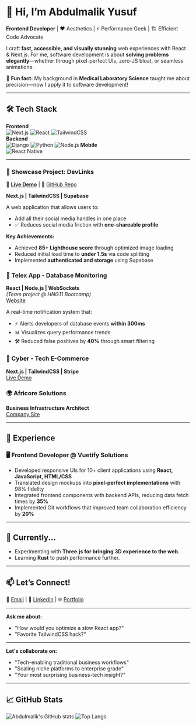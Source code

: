 # 👋 Hi, I’m Abdulmalik Yusuf  

**Frontend Developer** | ♥ Aesthetics | ⚡ Performance Geek | 🏗️ Efficient Code Advocate  

I craft **fast, accessible, and visually stunning** web experiences with React & Next.js. For me, software development is about **solving problems elegantly**—whether through pixel-perfect UIs, zero-JS bloat, or seamless animations.  

🔮 **Fun fact:** My background in **Medical Laboratory Science** taught me about precision—now I apply it to software development!  

---

## 🛠️ Tech Stack  

**Frontend**  
![Next.js](https://img.shields.io/badge/Next.js-000?style=flat&logo=nextdotjs) ![React](https://img.shields.io/badge/React-61DAFB?style=flat&logo=react) ![TailwindCSS](https://img.shields.io/badge/tailwindcss-0F172A?&logo=tailwindcss)  
**Backend**  
![Django](https://img.shields.io/badge/Django-092E20?style=flat&logo=django) ![Python](https://img.shields.io/badge/Python-3776AB?style=flat&logo=python) ![Node.js](https://img.shields.io/badge/node.js-339933?style=flat&logo=Node.js&logoColor=white)
**Mobile**  
![React Native](https://img.shields.io/badge/React_Native-61DAFB?style=flat&logo=react)

---

### 🚀 Showcase Project: DevLinks

🔗 **[Live Demo](#)** | 📂 [GitHub Repo](http://github.com/abdulmalikyusuf/hnG11-Stage05b)

**Next.js | TailwindCSS | Supabase**

A web application that allows users to:
- Add all their social media handles in one place
- ✅ Reduces social media friction with **one-shareable profile**

**Key Achievements:**
- Achieved **85+ Lighthouse score** through optimized image loading
- Reduced initial load time to **under 1.5s** via code splitting
- Implemented **authenticated and storage** using Supabase

### 🔔 Telex App - Database Monitoring  
**React | Node.js | WebSockets**  
*(Team project @ HNG11 Bootcamp)*  
[Website](https://telex.im/)  

A real-time notification system that:
- ⚡ Alerts developers of database events **within 300ms**
- 📊 Visualizes query performance trends
- 🛠️ Reduced false positives by **40%** through smart filtering

### 🛒 Cyber - Tech E-Commerce  
**Next.js | TailwindCSS | Stripe**  
[Live Demo](https://cyber-ecommerce.vercel.app/)

### 🌍 **Africore Solutions**  
**Business Infrastructure Architect**  
[Company Site](https://africore.vercel.app/)  

---

## 💼 Experience  

### 🖥️ **Frontend Developer** @ Vuetify Solutions
- Developed responsive UIs for 10+ client applications using **React, JavaScript, HTML/CSS**  
- Translated design mockups into **pixel-perfect implementations** with 98% fidelity  
- Integrated frontend components with backend APIs, reducing data fetch times by **35%**  
- Implemented Git workflows that improved team collaboration efficiency by **20%**  
---

## 🌱 Currently...  
- Experimenting with **Three.js for bringing 3D experience to the web**.  
- Learning **Rust** to push performance further.  

---

## 📫 Let’s Connect!  

💌 [Email](mailto:yusufabdulmalik@gmail.com) | 🔗 [LinkedIn](#) | 🌐 [Portfolio](#)  

---

**Ask me about:**  
- "How would you optimize a slow React app?"  
- "Favorite TailwindCSS hack?"

---

**Let's collaborate on:**  
- "Tech-enabling traditional business workflows"  
- "Scaling niche platforms to enterprise grade"  
- "Your most surprising business-tech insight?"

---

## 📈 GitHub Stats  

![Abdulmalik's GitHub stats](https://github-readme-stats.vercel.app/api?username=abdulmalikyusuf&show_icons=true)
![Top Langs](https://github-readme-stats.vercel.app/api/top-langs/?username=abdulmalikyusuf&layout=compact)  
